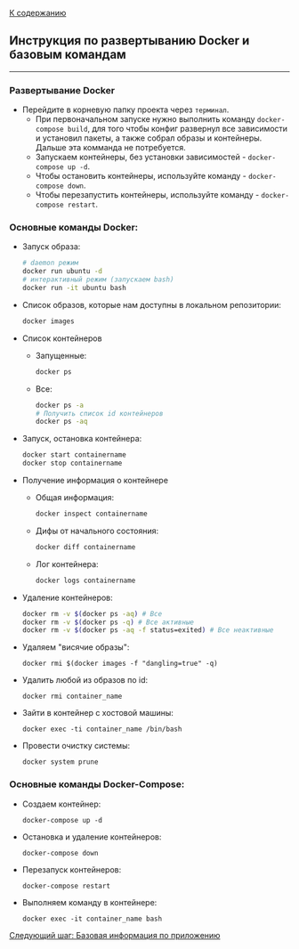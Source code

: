 [К содержанию](../readme.md)

## Инструкция по развертыванию Docker и базовым командам

----

### Развертывание Docker

* Перейдите в корневую папку проекта через `терминал`.
    * При первоначальном запуске нужно выполнить команду ````docker-compose build````, для того чтобы конфиг развернул все зависимости и установил пакеты, а также собрал образы и контейнеры. Дальше эта комманда не потребуется.
    * Запускаем контейнеры, без установки зависимостей - ````docker-compose up -d````.
    * Чтобы остановить контейнеры, используйте команду - ```docker-compose down```.
    * Чтобы перезапустить контейнеры, используйте команду - ```docker-compose restart```.

### Основные команды Docker:

* Запуск образа:

   ```bash
   # daemon режим
   docker run ubuntu -d
   # интерактивный режим (запускаем bash)
   docker run -it ubuntu bash
   ```

* Cписок образов, которые нам доступны в локальном репозитории:
   ```bash
   docker images
   ```

* Список контейнеров
   * Запущенные:
   
      ```bash
      docker ps
      ```
   * Все:
   
      ```bash
      docker ps -a
      # Получить список id контейнеров
      docker ps -aq
      ```

* Запуск, остановка контейнера:

   ```bash
   docker start containername
   docker stop containername
   ```
* Получение информация о контейнере
   * Общая информация:
   
      ```bash
      docker inspect containername
      ```

   * Дифы от начального состояния:
   
      ```bash
      docker diff containername
      ```
   * Лог контейнера:
   
      ```bash
      docker logs containername
      ```

* Удаление контейнеров:

   ```bash
   docker rm -v $(docker ps -aq) # Все
   docker rm -v $(docker ps -q) # Все активные
   docker rm -v $(docker ps -aq -f status=exited) # Все неактивные
   ```

* Удаляем "висячие образы":

   ```
   docker rmi $(docker images -f "dangling=true" -q)
   ```
* Удалить любой из образов по id:
   
   ```
   docker rmi container_name
   ```
* Зайти в контейнер с хостовой машины:
   
   ```
   docker exec -ti container_name /bin/bash
   ```
* Провести очистку системы: 
   
   ```
   docker system prune
   ```
   
### Основные команды Docker-Compose:

* Создаем контейнер:

   ```
   docker-compose up -d
   ```

* Остановка и удаление контейнеров:

   ```
   docker-compose down
   ```
* Перезапуск контейнеров: 

   ```
   docker-compose restart
   ```   

* Выполняем команду в контейнере:

   ```
   docker exec -it container_name bash
   ```
[Следующий шаг: Базовая информация по приложению](./basicInfo.md)